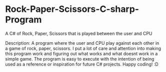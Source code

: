 # Rock-Paper-Scissors-C-sharp-Program
A C# of Rock, Paper, Scissors that is played between the user and CPU

Description: A program where the user and CPU play against each other in a game of rock, paper, scissors. I put a lot of care and attention into making 
this program work and figuring out what works and what doesnt work in a simple game. The program is easy to execute with the intention of
being used as a reference or inspiration for future C# projects. Happy coding! :D
